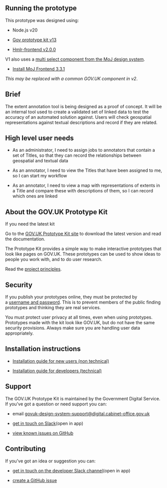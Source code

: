 ## Running the prototype 

This prototype was designed using: 

-   Node.js v20 

-   [Gov prototype kit v13](https://prototype-kit.service.gov.uk/docs/install/getting-started) 

-   [Hmlr-frontend v2.0.0](https://github.com/LandRegistry/hmlr-frontend/releases) 

V1 also uses a [multi select component from the MoJ design system](https://design-patterns.service.justice.gov.uk/components/multi-select/). 

-   [Install MoJ Frontend 3.3.1](https://design-patterns.service.justice.gov.uk/prototyping/setting-up-coded-prototypes/) 

*This may be replaced with a common GOV.UK component in v2*.  

## Brief 

The extent annotation tool is being designed as a proof of concept. It will be an internal tool used to create a validated set of linked data to test the accuracy of an automated solution against. Users will check geospatial representations against textual descriptions and record if they are related. 

## High level user needs 

-   As an administrator, I need to assign jobs to annotators that contain a set of Titles, so that they can record the relationships between geospatial and textual data 

-   As an annotator, I need to view the Titles that have been assigned to me, so I can start my workflow 

-   As an annotator, I need to view a map with representations of extents in a Title and compare these with descriptions of them, so I can record which ones are linked 

## About the GOV.UK Prototype Kit 

If you need the latest kit 

Go to the [GOV.UK Prototype Kit site](https://govuk-prototype-kit.herokuapp.com/docs) to download the latest version and read the documentation. 

The Prototype Kit provides  a simple way to make interactive prototypes that look like pages on GOV.UK. These prototypes can be used to show ideas to people you work with, and to do user research. 

Read the [project principles](https://govuk-prototype-kit.herokuapp.com/docs/principles). 

## Security 

If you publish your prototypes online, they must be protected by a [username and password](https://govuk-prototype-kit.herokuapp.com/docs/publishing-on-heroku). This is to prevent members of the public finding prototypes and thinking they are real services. 

You must protect user privacy at all times, even when using prototypes. Prototypes made with the kit look like GOV.UK, but do not have the same security provisions. Always make sure you are handling user data appropriately. 

## Installation instructions 

-   [Installation guide for new users (non technical)](https://govuk-prototype-kit.herokuapp.com/docs/install/introduction) 

-   [Installation guide for developers (technical)](https://govuk-prototype-kit.herokuapp.com/docs/install/developer-install-instructions) 

## Support 

The GOV.UK Prototype Kit is maintained by the Government Digital Service. If you've got a question or need support you can: 

-   email <govuk-design-system-support@digital.cabinet-office.gov.uk> 

-   [get in touch on Slack](https://ukgovernmentdigital.slack.com/messages/prototype-kit)(open in app) 

-   [view known issues on GitHub](https://github.com/alphagov/govuk-prototype-kit/issues) 

## Contributing 

If you've got an idea or suggestion you can: 

-   [get in touch on the developer Slack channel](https://ukgovernmentdigital.slack.com/messages/prototype-kit-dev)(open in app) 

-   [create a GitHub issue](https://github.com/alphagov/govuk-prototype-kit/issues)
